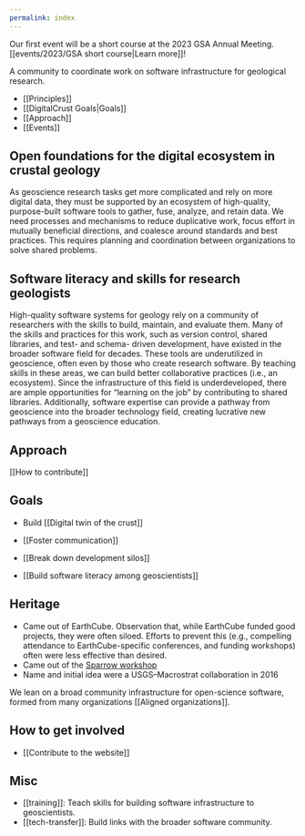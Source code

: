 ```yaml
---
permalink: index
---
```


<div className={"aside"}>
  Our first event will be a short course at the 2023 GSA Annual Meeting.
  [[events/2023/GSA short course|Learn more]]!
</div>

A community to coordinate work on software infrastructure for geological
research.

- [[Principles]]
- [[DigitalCrust Goals|Goals]]
- [[Approach]]
- [[Events]]

## Open foundations for the digital ecosystem in crustal geology

As geoscience research tasks get more complicated and rely on more digital data,
they must be supported by an ecosystem of high-quality, purpose-built software
tools to gather, fuse, analyze, and retain data. We need processes and
mechanisms to reduce duplicative work, focus effort in mutually beneficial
directions, and coalesce around standards and best practices. This requires
planning and coordination between organizations to solve shared problems.

## Software literacy and skills for research geologists

High-quality software systems for geology rely on a community of researchers
with the skills to build, maintain, and evaluate them. Many of the skills and
practices for this work, such as version control, shared libraries, and test-
and schema- driven development, have existed in the broader software field for
decades. These tools are underutilized in geoscience, often even by those who
create research software. By teaching skills in these areas, we can build better
collaborative practices (i.e., an ecosystem). Since the infrastructure of this
field is underdeveloped, there are ample opportunities for “learning on the job”
by contributing to shared libraries. Additionally, software expertise can
provide a pathway from geoscience into the broader technology field, creating
lucrative new pathways from a geoscience education.

## Approach

[[How to contribute]]

## Goals

- Build [[Digital twin of the crust]]

- [[Foster communication]]
- [[Break down development silos]]
- [[Build software literacy among geoscientists]]

## Heritage

- Came out of EarthCube. Observation that, while EarthCube funded good projects,
  they were often siloed. Efforts to prevent this (e.g., compelling attendance
  to EarthCube-specific conferences, and funding workshops) often were less
  effective than desired.
- Came out of the
  [Sparrow workshop](https://sparrow-data.org/media/2022/oct-workshop/index.html)
- Name and initial idea were a USGS–Macrostrat collaboration in 2016

We lean on a broad community infrastructure for open-science software, formed
from many organizations [[Aligned organizations]].

## How to get involved

- [[Contribute to the website]]

## Misc

- [[training]]: Teach skills for building software infrastructure to
  geoscientists.
- [[tech-transfer]]: Build links with the broader software community.
